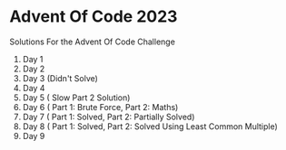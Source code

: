 # Advent Of Code 2023
Solutions For the Advent Of Code Challenge

1. Day 1
2. Day 2
3. Day 3 (Didn't Solve)
4. Day 4
5. Day 5 ( Slow Part 2 Solution)
6. Day 6 ( Part 1: Brute Force, Part 2: Maths)
7. Day 7 ( Part 1: Solved, Part 2: Partially Solved)
8. Day 8 ( Part 1: Solved, Part 2: Solved Using Least Common Multiple)
9. Day 9 
